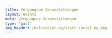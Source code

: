 ```yaml
---
title: Vergangene Veranstaltungen
layout: events
meta: Vergangene Veranstaltungen
type: "past"
img_header: /okf/social-og/start-social-og.png
---
```

